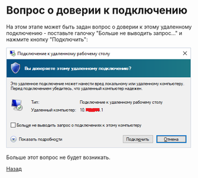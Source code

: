 ---
---
# Вопрос о доверии к подключению

На этом этапе может быть задан вопрос о доверии к этому удаленному
подключению - поставьте галочку "Больше не выводить запрос..." и нажмите
кнопку "Подключить":

![pic-trust]

Больше этот вопрос не будет возникать.

[Назад][back]

[back]: /vpn "Основная инструкция"

[pic-trust]: /assets/img/trust.png "Вы доверяете?"

